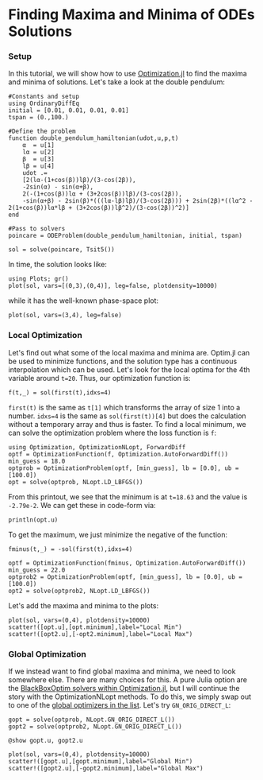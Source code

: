 # Finding Maxima and Minima of ODEs Solutions

### Setup

In this tutorial, we will show how to use
[Optimization.jl](https://docs.sciml.ai/Optimization/stable/) to find the maxima and minima
of solutions. Let's take a look at the double pendulum:

```@example minmax
#Constants and setup
using OrdinaryDiffEq
initial = [0.01, 0.01, 0.01, 0.01]
tspan = (0.,100.)

#Define the problem
function double_pendulum_hamiltonian(udot,u,p,t)
    α  = u[1]
    lα = u[2]
    β  = u[3]
    lβ = u[4]
    udot .=
    [2(lα-(1+cos(β))lβ)/(3-cos(2β)),
    -2sin(α) - sin(α+β),
    2(-(1+cos(β))lα + (3+2cos(β))lβ)/(3-cos(2β)),
    -sin(α+β) - 2sin(β)*(((lα-lβ)lβ)/(3-cos(2β))) + 2sin(2β)*((lα^2 - 2(1+cos(β))lα*lβ + (3+2cos(β))lβ^2)/(3-cos(2β))^2)]
end

#Pass to solvers
poincare = ODEProblem(double_pendulum_hamiltonian, initial, tspan)
```

```@example minmax
sol = solve(poincare, Tsit5())
```

In time, the solution looks like:

```@example minmax
using Plots; gr()
plot(sol, vars=[(0,3),(0,4)], leg=false, plotdensity=10000)
```

while it has the well-known phase-space plot:

```@example minmax
plot(sol, vars=(3,4), leg=false)
```

### Local Optimization

Let's find out what some of the local maxima and minima are. Optim.jl can be used to minimize functions, and the solution type has a continuous interpolation which can be used. Let's look for the local optima for the 4th variable around `t=20`. Thus, our optimization function is:

```@example minmax
f(t,_) = sol(first(t),idxs=4)
```

`first(t)` is the same as `t[1]` which transforms the array of size 1 into a number. `idxs=4` is the same as `sol(first(t))[4]` but does the calculation without a temporary array and thus is faster. To find a local minimum, we can solve the optimization problem where the loss
function is `f`:

```@example minmax
using Optimization, OptimizationNLopt, ForwardDiff
optf = OptimizationFunction(f, Optimization.AutoForwardDiff())
min_guess = 18.0
optprob = OptimizationProblem(optf, [min_guess], lb = [0.0], ub = [100.0])
opt = solve(optprob, NLopt.LD_LBFGS())
```

From this printout, we see that the minimum is at `t=18.63` and the value is `-2.79e-2`. We
can get these in code-form via:

```@example minmax
println(opt.u)
```

To get the maximum, we just minimize the negative of the function:

```@example minmax
fminus(t,_) = -sol(first(t),idxs=4)

optf = OptimizationFunction(fminus, Optimization.AutoForwardDiff())
min_guess = 22.0
optprob2 = OptimizationProblem(optf, [min_guess], lb = [0.0], ub = [100.0])
opt2 = solve(optprob2, NLopt.LD_LBFGS())
```

Let's add the maxima and minima to the plots:

```@example minmax
plot(sol, vars=(0,4), plotdensity=10000)
scatter!([opt.u],[opt.minimum],label="Local Min")
scatter!([opt2.u],[-opt2.minimum],label="Local Max")
```

### Global Optimization

If we instead want to find global maxima and minima, we need to look somewhere else.
There are many choices for this. A pure Julia option are the
[BlackBoxOptim solvers within Optimization.jl](https://docs.sciml.ai/Optimization/stable/optimization_packages/blackboxoptim/),
but I will continue the story with the  OptimizationNLopt methods. To do this, we simply
swap out to one of the
[global optimizers in the list](https://docs.sciml.ai/Optimization/stable/optimization_packages/nlopt/).
Let's try `GN_ORIG_DIRECT_L`:

```@example minmax
gopt = solve(optprob, NLopt.GN_ORIG_DIRECT_L())
gopt2 = solve(optprob2, NLopt.GN_ORIG_DIRECT_L())

@show gopt.u, gopt2.u
```

```@example minmax
plot(sol, vars=(0,4), plotdensity=10000)
scatter!([gopt.u],[gopt.minimum],label="Global Min")
scatter!([gopt2.u],[-gopt2.minimum],label="Global Max")
```
